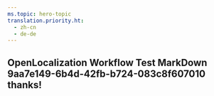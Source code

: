 ```yaml
---
ms.topic: hero-topic
translation.priority.ht: 
  - zh-cn
  - de-de
---
```

## OpenLocalization Workflow Test MarkDown 9aa7e149-6b4d-42fb-b724-083c8f607010 thanks!
